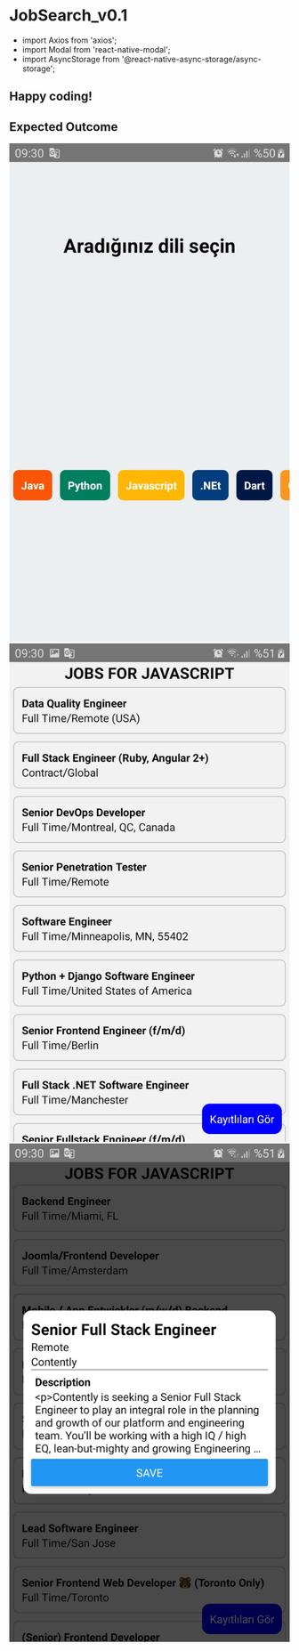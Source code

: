 # JobSearch_v0.1
- import Axios from 'axios';
- import Modal from 'react-native-modal';
- import AsyncStorage from '@react-native-async-storage/async-storage';

## Happy coding!

## Expected Outcome

![Image_1](./images/images(1).jpg)
![Image_2](./images/images(2).jpg)
![Image_3](./images/images(3).jpg)
